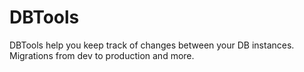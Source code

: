 # DBTools
DBTools help you keep track of changes between your DB instances. Migrations from dev to production and more.

